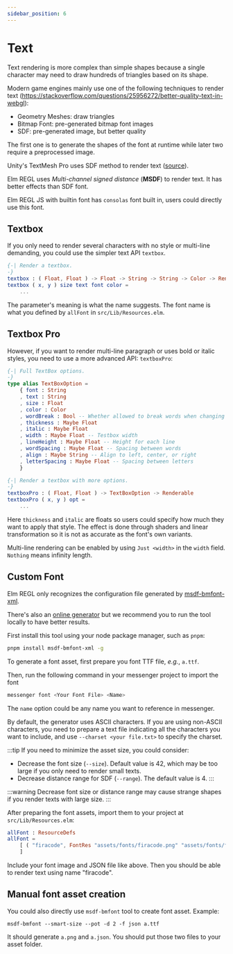 ```yaml
---
sidebar_position: 6
---
```


# Text

Text rendering is more complex than simple shapes because a single character may need to draw hundreds of triangles based on its shape.

Modern game engines mainly use one of the following techniques to render text (https://stackoverflow.com/questions/25956272/better-quality-text-in-webgl):

- Geometry Meshes: draw triangles
- Bitmap Font: pre-generated bitmap font images
- SDF: pre-generated image, but better quality

The first one is to generate the shapes of the font at runtime while later two require a preprocessed image.

Unity's TextMesh Pro uses SDF method to render text ([source](https://docs.unity3d.com/6000.0/Documentation/Manual/UIE-get-started-with-text.html)).

Elm REGL uses _Multi-channel signed distance_ (**MSDF**) to render text. It has better effects than SDF font.

Elm REGL JS with builtin font has `consolas` font built in, users could directly use this font.

## Textbox

If you only need to render several characters with no style or multi-line demanding, you could use the simpler text API `textbox`.

```elm title="Definition of textbox"
{-| Render a textbox.
-}
textbox : ( Float, Float ) -> Float -> String -> String -> Color -> Renderable
textbox ( x, y ) size text font color =
    ...
```

The parameter's meaning is what the name suggests. The font name is what you defined by `allFont` in `src/Lib/Resources.elm`.

## Textbox Pro

However, if you want to render multi-line paragraph or uses bold or italic styles, you need to use a more advanced API: `textboxPro`:

```elm
{-| Full TextBox options.
-}
type alias TextBoxOption =
    { font : String
    , text : String
    , size : Float
    , color : Color
    , wordBreak : Bool -- Whether allowed to break words when changing the line
    , thickness : Maybe Float
    , italic : Maybe Float
    , width : Maybe Float -- Testbox width
    , lineHeight : Maybe Float -- Height for each line
    , wordSpacing : Maybe Float -- Spacing between words
    , align : Maybe String -- Align to left, center, or right
    , letterSpacing : Maybe Float -- Spacing between letters
    }

{-| Render a textbox with more options.
-}
textboxPro : ( Float, Float ) -> TextBoxOption -> Renderable
textboxPro ( x, y ) opt =
    ...
```

Here `thickness` and `italic` are floats so users could specify how much they want to apply that style. The effect is done through shaders and linear transformation so it is not as accurate as the font's own variants.

Multi-line rendering can be enabled by using `Just <width>` in the `width` field. `Nothing` means infinity length.

## Custom Font

Elm REGL only recognizes the configuration file generated by [msdf-bmfont-xml](https://github.com/soimy/msdf-bmfont-xml).

There's also an [online generator](https://msdf-bmfont.donmccurdy.com/) but we recommend you to run the tool locally to have better results.

First install this tool using your node package manager, such as `pnpm`:

```bash
pnpm install msdf-bmfont-xml -g
```

To generate a font asset, first prepare you font TTF file, _e.g._, `a.ttf`.

Then, run the following command in your messenger project to import the font

```bash
messenger font <Your Font File> <Name>
```

The `name` option could be any name you want to reference in messenger.

By default, the generator uses ASCII characters. If you are using non-ASCII characters, you need to prepare a text file indicating all the characters you want to include, and use `--charset <your file.txt>` to specify the charset.

:::tip
If you need to minimize the asset size, you could consider:

- Decrease the font size (`--size`). Default value is 42, which may be too large if you only need to render small texts.
- Decrease distance range for SDF (`--range`). The default value is 4.
:::

:::warning
Decrease font size or distance range may cause strange shapes if you render texts with large size.
:::

After preparing the font assets, import them to your project at `src/Lib/Resources.elm`:

```elm
allFont : ResourceDefs
allFont =
    [ ( "firacode", FontRes "assets/fonts/firacode.png" "assets/fonts/firacode.json" )
    ]
```

Include your font image and JSON file like above. Then you should be able to render text using name "firacode".

## Manual font asset creation

You could also directly use `msdf-bmfont` tool to create font asset. Example:

```
msdf-bmfont --smart-size --pot -d 2 -f json a.ttf

```

It should generate `a.png` and `a.json`. You should put those two files to your asset folder.
